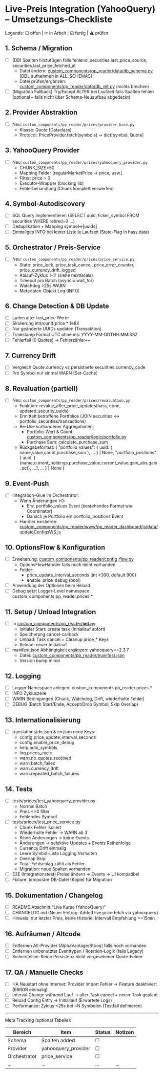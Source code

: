 # Live-Preis Integration (YahooQuery) – Umsetzungs-Checkliste

Legende: ☐ offen | ⟳ in Arbeit | ☑ fertig | ⚠ prüfen

## 1. Schema / Migration
- [ ] (DB) Spalten hinzufügen falls fehlend: securities.last_price_source, securities.last_price_fetched_at
  - Datei ändern: [custom_components/pp_reader/data/db_schema.py](custom_components/pp_reader/data/db_schema.py) (DDL aufnehmen in ALL_SCHEMAS)
  - Datei prüfen/ergänzen: [custom_components/pp_reader/data/db_init.py](custom_components/pp_reader/data/db_init.py) (nichts brechen)
- [ ] (Migration Fallback) Try/Except ALTER bei Laufzeit falls Spalten fehlen (optional – falls nicht über Schema-Neuaufbau abgedeckt)

## 2. Provider Abstraktion
- [ ] Neu: `custom_components/pp_reader/prices/provider_base.py`
  - Klasse: Quote (Dataclass)
  - Protocol: PriceProvider.fetch(symbols) -> dict[symbol, Quote]

## 3. YahooQuery Provider
- [ ] Neu: `custom_components/pp_reader/prices/yahooquery_provider.py`
  - CHUNK_SIZE=50
  - Mapping Felder (regularMarketPrice → price, usw.)
  - Filter: price > 0
  - Executor-Wrapper (blocking lib)
  - Fehlerbehandlung (Chunk komplett verwerfen)

## 4. Symbol-Autodiscovery
- [ ] SQL Query implementieren (SELECT uuid, ticker_symbol FROM securities WHERE retired=0 ...)
- [ ] Deduplikation + Mapping symbol→[uuids]
- [ ] Einmaliges INFO bei leerer Liste je Laufzeit (State-Flag in hass.data)

## 5. Orchestrator / Preis-Service
- [ ] Neu: `custom_components/pp_reader/prices/price_service.py`
  - State: price_lock, price_task_cancel, price_error_counter, price_currency_drift_logged
  - Ablauf-Zyklus 1–11 (siehe nextGoals)
  - Timeout pro Batch (asyncio.wait_for)
  - Watchdog >25s WARN
  - Metadaten-Objekt Log (INFO)

## 6. Change Detection & DB Update
- [ ] Laden alter last_price Werte
- [ ] Skalierung int(round(price * 1e8))
- [ ] Nur geänderte UUIDs updaten (Transaktion)
- [ ] Timestamp Format UTC ohne ms: YYYY-MM-DDTHH:MM:SSZ
- [ ] Fehlerfall (0 Quotes) → Fehlerzähler++

## 7. Currency Drift
- [ ] Vergleich Quote.currency vs persistierte securities.currency_code
- [ ] Pro Symbol nur einmal WARN (Set-Cache)

## 8. Revaluation (partiell)
- [ ] Neu: `custom_components/pp_reader/prices/revaluation.py`
  - Funktion: revalue_after_price_updates(hass, conn, updated_security_uuids)
  - Ermittelt betroffene Portfolios (JOIN securities ↔ portfolio_securities/transactions)
  - Re-Use vorhandener Aggregationen:
    - Portfolio-Wert & Count: [custom_components/pp_reader/logic/portfolio.py](custom_components/pp_reader/logic/portfolio.py)
    - Purchase Sum: calculate_purchase_sum
  - Rückgabeformat:
    {
      "portfolio_values": { uuid: { name,value,count,purchase_sum }, ... } | None,
      "portfolio_positions": { uuid: [ {name,current_holdings,purchase_value,current_value,gain_abs,gain_pct}, ...], ... } | None
    }

## 9. Event-Push
- [ ] Integration-Glue im Orchestrator:
  - Wenn Änderungen >0:
    - Erst portfolio_values Event (bestehendes Format wie Coordinator)
    - Danach je Portfolio ein portfolio_positions Event
  - Handler existieren: [custom_components/pp_reader/www/pp_reader_dashboard/js/data/updateConfigsWS.js](custom_components/pp_reader/www/pp_reader_dashboard/js/data/updateConfigsWS.js)

## 10. OptionsFlow & Konfiguration
- [ ] Erweiterung: [custom_components/pp_reader/config_flow.py](custom_components/pp_reader/config_flow.py)
  - OptionsFlowHandler falls noch nicht vorhanden
  - Felder:
    - price_update_interval_seconds (int ≥300, default 900)
    - enable_price_debug (bool)
- [ ] Anwendung der Optionen beim Reload
- [ ] Debug setzt Logger-Level namespace custom_components.pp_reader.prices.*

## 11. Setup / Unload Integration
- [ ] In [custom_components/pp_reader/__init__.py](custom_components/pp_reader/__init__.py):
  - Initialer Start: create task (Initiallauf sofort)
  - Speicherung cancel-callback
  - Unload: Task cancel + Cleanup price_* Keys
  - Reload: neuer Initiallauf
- [ ] manifest.json Abhängigkeit ergänzen: yahooquery==2.3.7
  - Datei: [custom_components/pp_reader/manifest.json](custom_components/pp_reader/manifest.json)
  - Version bump minor

## 12. Logging
- [ ] Logger Namespace anlegen: custom_components.pp_reader.prices.*
- [ ] INFO Zykluszeile
- [ ] WARN Bedingungen (Chunk, Watchdog, Drift, wiederholte Fehler)
- [ ] DEBUG (Batch Start/Ende, Accept/Drop Symbol, Skip Overlap)

## 13. Internationalisierung
- [ ] translations/de.json & en.json neue Keys:
  - config.price_update_interval_seconds
  - config.enable_price_debug
  - help.auto_symbols
  - log.prices_cycle
  - warn.no_quotes_received
  - warn.batch_failed
  - warn.currency_drift
  - warn.repeated_batch_failures

## 14. Tests
- [ ] tests/prices/test_yahooquery_provider.py
  - Normal Batch
  - Preis <=0 filter
  - Fehlendes Symbol
- [ ] tests/prices/test_price_service.py
  - Chunk Fehler isoliert
  - Wiederholte Fehler → WARN ab 3
  - Keine Änderungen → keine Events
  - Änderungen → selektive Updates + Events Reihenfolge
  - Currency Drift einmalig
  - Leere Symbol-Liste Logging Verhalten
  - Overlap Skip
  - Total-Fehlschlag zählt als Fehler
  - Migration: neue Spalten vorhanden
- [ ] E2E (Integrationstest) Preise ändern → Events → UI kompatibel
- [ ] Fixture: temporäre DB-Datei (Kopie) für Migration

## 15. Dokumentation / Changelog
- [ ] README Abschnitt “Live Kurse (YahooQuery)”
- [ ] CHANGELOG.md (Neuer Eintrag: Added live price fetch via yahooquery)
- [ ] Hinweis: nur letzter Preis, keine Historie, Intervall Empfehlung >=15min

## 16. Aufräumen / Altcode
- [ ] Entfernen Alt-Provider (AlphaVantage/Stooq) falls noch vorhanden
- [ ] Entfernen unbenutzter Eventtypen / Rotation-Logik (falls Legacy)
- [ ] Sicherstellen: Keine Persistenz nicht vorgesehener Quote-Felder

## 17. QA / Manuelle Checks
- [ ] HA Neustart ohne Internet: Provider Import Fehler → Feature deaktiviert (ERROR einmalig)
- [ ] Interval Change während Lauf → alter Task cancel + neuer Task geplant
- [ ] Reload Config Entry → Initiallauf (Erwartete Logs)
- [ ] Performance: Zyklus <25s bei ~N Symbolen (Testfall definieren)

---

Meta Tracking (optional Tabelle):

| Bereich | Item | Status | Notizen |
|--------|------|--------|---------|
| Schema | Spalten added | ☐ |  |
| Provider | yahooquery_provider | ☐ |  |
| Orchestrator | price_service | ☐ |  |
| ... | ... | ... | ... |
